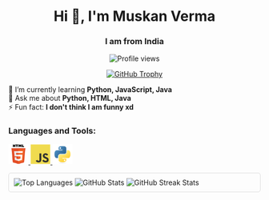 <h1 align="center">Hi 👋, I'm Muskan Verma</h1>
<h3 align="center">I am from India</h3>

<p align="center">
  <img src="https://komarev.com/ghpvc/?username=iamuskanverma&label=Profile%20views&color=0e75b6&style=flat" alt="Profile views" />
</p>

<p align="center">
  <a href="https://github.com/ryo-ma/github-profile-trophy">
    <img src="https://github-profile-trophy.vercel.app/?username=iamuskanverma" alt="GitHub Trophy" />
  </a>
</p>

<p align="left">
  🌱 I’m currently learning <strong>Python, JavaScript, Java</strong><br>
  💬 Ask me about <strong>Python, HTML, Java</strong><br>
  ⚡ Fun fact: <strong>I don't think I am funny xd</strong>
</p>

<h3 align="left">Languages and Tools:</h3>
<p align="left">
  <a href="https://www.w3.org/html/" target="_blank" rel="noreferrer">
    <img src="https://raw.githubusercontent.com/devicons/devicon/master/icons/html5/html5-original-wordmark.svg" alt="HTML5" width="40" height="40" />
  </a>
  <a href="https://developer.mozilla.org/en-US/docs/Web/JavaScript" target="_blank" rel="noreferrer">
    <img src="https://raw.githubusercontent.com/devicons/devicon/master/icons/javascript/javascript-original.svg" alt="JavaScript" width="40" height="40" />
  </a>
  <a href="https://www.python.org" target="_blank" rel="noreferrer">
    <img src="https://raw.githubusercontent.com/devicons/devicon/master/icons/python/python-original.svg" alt="Python" width="40" height="40" />
  </a>
</p>

<div style="border: 1px solid #ddd; padding: 10px; border-radius: 5px;">

  <img src="https://github-readme-stats.vercel.app/api/top-langs?username=iamuskanverma&show_icons=true&locale=en&layout=compact" alt="Top Languages" />

  <img src="https://github-readme-stats.vercel.app/api?username=iamuskanverma&show_icons=true&locale=en" alt="GitHub Stats" />

  <img src="https://github-readme-streak-stats.herokuapp.com/?user=iamuskanverma" alt="GitHub Streak Stats" />

</div>